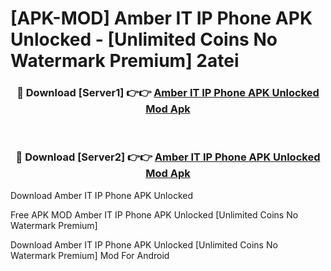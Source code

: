 # [APK-MOD] Amber IT IP Phone APK Unlocked - [Unlimited Coins No Watermark Premium] 2atei



<div align="center">
<h3>🔴 Download [Server1] 👉👉 <a href="https://momento.my/?title=Amber_IT_IP_Phone_APK_Unlocked">Amber IT IP Phone APK Unlocked Mod Apk</a></h3><br>

<h3>🔴 Download [Server2] 👉👉 <a href="https://momento.my/?title=Amber_IT_IP_Phone_APK_Unlocked">Amber IT IP Phone APK Unlocked Mod Apk</a></h3>
</div>



Download Amber IT IP Phone APK Unlocked 

Free APK MOD Amber IT IP Phone APK Unlocked [Unlimited Coins No Watermark Premium]

Download Amber IT IP Phone APK Unlocked [Unlimited Coins No Watermark Premium] Mod For Android
